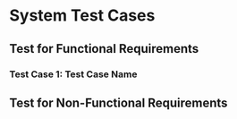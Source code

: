# System Test Cases

## Test for Functional Requirements

### Test Case 1: Test Case Name

## Test for Non-Functional Requirements